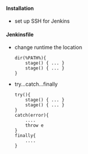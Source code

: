 #### Installation
* set up SSH for Jenkins

#### Jenkinsfile
* change runtime the location
    ```jenkins
    dir(%PATH%){
        stage() { ... }
        stage() { ... }
    }
* try...catch...finally
    ```jenkins
    try(){
        stage() { ... }
        stage() { ... }
    }
    catch(error){
        ....
        throw e
    }
    finally{
        ....
    }
